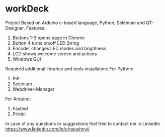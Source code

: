# workDeck
Project Based on Arduino c-based language, Python, Selenium and QT-Designer.
Features:
1. Buttons 1-3 opens page in Chrome
2. Button 4 turns on\off LED String
3. Encoder changes LED modes and brightness
4. LCD shows welcome screen and actions
5. Windows GUI

Required additional libraries and tools installation:
For Python:
1. PiP
2. Selenium
3. Webdriver-Manager

For Arduino:
1. Fastled
2. Priklol

In case of any questions or suggestions feel free to contact me in LinkedIn https://www.linkedin.com/in/olratushnyi/
